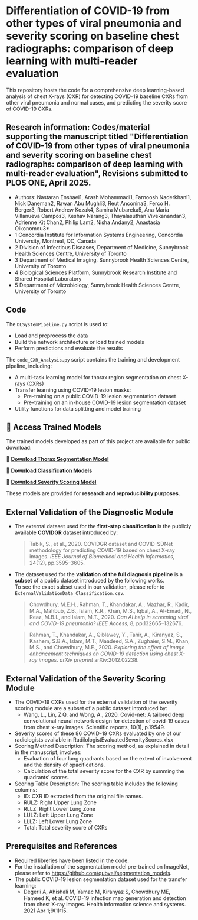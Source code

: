 # Differentiation of COVID-19 from other types of viral pneumonia and severity scoring on baseline chest radiographs: comparison of deep learning with multi-reader evaluation 
This repository hosts the code for a comprehensive deep learning-based analysis of chest X-rays (CXR) for detecting COVID-19 baseline CXRs from other viral pneumonia and normal cases, and predicting the severity score of COVID-19 CXRs. 
## Research information: Codes/material supporting the manuscript titled "Differentiation of COVID-19 from other types of viral pneumonia and severity scoring on baseline chest radiographs: comparison of deep learning with multi-reader evaluation", Revisions submitted to PLOS ONE, April 2025.
* Authors: Nastaran Enshaei1, Arash Mohammadi1, Farnoosh Naderkhani1, Nick Daneman2, Rawan Abu Mughli3, Reut Anconina3, Ferco H. Berger3, Robert Andrew Kozak4, Samira Mubareka5, Ana Maria Villanueva Campos3, Keshav Narang3, Thayalasuthan Vivekanandan3, Adrienne Kit Chan2, Philip Lam2, Nisha Andany2, Anastasia Oikonomou3*
* 1	Concordia Institute for Information Systems Engineering, Concordia University, Montreal, QC, Canada
* 2	Division of Infectious Diseases, Department of Medicine, Sunnybrook Health Sciences Centre, University of Toronto
* 3	Department of Medical Imaging, Sunnybrook Health Sciences Centre, University of Toronto
* 4	Biological Sciences Platform, Sunnybrook Research Institute and Shared Hospital Laboratory
* 5	Department of Microbiology, Sunnybrook Health Sciences Centre, University of Toronto

## Code

The `DLSystemPipeline.py` script is used to:
- Load and preprocess the data  
- Build the network architecture or load trained models  
- Perform predictions and evaluate the results  

The `code_CXR_Analysis.py` script contains the training and development pipeline, including:
- A multi-task learning model for thorax region segmentation on chest X-rays (CXRs)  
- Transfer learning using COVID-19 lesion masks:  
  - Pre-training on a public COVID-19 lesion segmentation dataset  
  - Pre-training on an in-house COVID-19 lesion segmentation dataset  
- Utility functions for data splitting and model training

## 🔗 Access Trained Models

The trained models developed as part of this project are available for public download:

📁 [**Download Thorax Segmentation Model**](https://liveconcordia-my.sharepoint.com/:f:/g/personal/n_enshae_live_concordia_ca/Ep9fAZ0hDzJMgvNqXBsIbXkBTWQ7EjvczA7X16Gl68AGnw?e=DIBIzp)

📁 [**Download Classification Models**](https://doi.org/10.6084/m9.figshare.28892216)

📁 [**Download Severity Scoring Model**](https://liveconcordia-my.sharepoint.com/:f:/g/personal/n_enshae_live_concordia_ca/Ep9fAZ0hDzJMgvNqXBsIbXkBTWQ7EjvczA7X16Gl68AGnw?e=DIBIzp)

These models are provided for **research and reproducibility purposes**.  

## External Validation of the Diagnostic Module

- The external dataset used for the **first-step classification** is the publicly available **COVIDGR** dataset introduced by:

  > Tabik, S., et al., 2020. COVIDGR dataset and COVID-SDNet methodology for predicting COVID-19 based on chest X-ray images. *IEEE Journal of Biomedical and Health Informatics*, 24(12), pp.3595–3605.

- The dataset used for the **validation of the full diagnosis pipeline** is a **subset** of a public dataset introduced by the following works.  
  To see the exact subset used in our validation, please refer to `ExternalValidationData_Classification.csv`.

  > Chowdhury, M.E.H., Rahman, T., Khandakar, A., Mazhar, R., Kadir, M.A., Mahbub, Z.B., Islam, K.R., Khan, M.S., Iqbal, A., Al-Emadi, N., Reaz, M.B.I., and Islam, M.T., 2020. *Can AI help in screening viral and COVID-19 pneumonia?* *IEEE Access*, 8, pp.132665–132676.

  > Rahman, T., Khandakar, A., Qiblawey, Y., Tahir, A., Kiranyaz, S., Kashem, S.B.A., Islam, M.T., Maadeed, S.A., Zughaier, S.M., Khan, M.S., and Chowdhury, M.E., 2020. *Exploring the effect of image enhancement techniques on COVID-19 detection using chest X-ray images*. *arXiv preprint* arXiv:2012.02238.

## External Validation of the Severity Scoring Module
* The COVID-19 CXRs used for the external validation of the severity scoring module are a subset of a public dataset intorduced by:
  * Wang, L., Lin, Z.Q. and Wong, A., 2020. Covid-net: A tailored deep convolutional neural network design for detection of covid-19 cases from chest x-ray images. Scientific reports, 10(1), p.19549.
* Severity scores of  these 86 COVID-19 CXRs evaluated by one of our radiologists available in RadilologistEvaluatedSeverityScores.xlsx
* Scoring Method Description: The scoring method, as explained in detail in the manuscript, involves:
    *  Evaluation of four lung quadrants based on the extent of involvement and the density of opacifications.
    *  Calculation of the total severity score for the CXR by summing the quadrants' scores.
* Scoring Table Description: The scoring table includes the following columns:
    *  ID: CXR ID extracted from the original file names.
    *  RULZ: Right Upper Lung Zone
    *  RLLZ: Right Lower Lung Zone
    *  LULZ: Left Upper Lung Zone
    *  LLLZ: Left Lower Lung Zone
    *  Total: Total severity score of CXRs

## Prerequisites and References
* Required libreries have been listed in the code.
* For the installation of the segmentation model pre-trained on ImageNet, please refer to https://github.com/qubvel/segmentation_models.
* The public COVID-19 lesion segmentation dataset used for the transfer learning:
  * Degerli A, Ahishali M, Yamac M, Kiranyaz S, Chowdhury ME, Hameed K, et al. COVID-19 infection map generation and detection from chest X-ray images. Health information science and systems. 2021 Apr 1;9(1):15.
